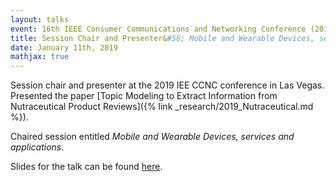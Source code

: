 ```yaml
---
layout: talks
event: 16th IEEE Consumer Communications and Networking Conference (2019)
title: Session Chair and Presenter&#58; Mobile and Wearable Devices, services and applications 
date: January 11th, 2019 
mathjax: true
---
```


Session chair and presenter at the 2019 IEE CCNC conference in Las Vegas. Presented the paper [Topic Modeling to Extract Information from Nutraceutical Product Reviews]({% link _research/2019_Nutraceutical.md %}). 

Chaired session entitled _Mobile and Wearable Devices, services and applications_.

Slides for the talk can be found [here](/assets/ShopSmart.pdf).
